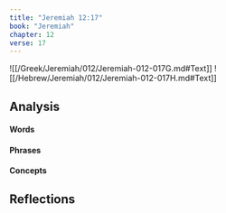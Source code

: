 ```yaml
---
title: "Jeremiah 12:17"
book: "Jeremiah"
chapter: 12
verse: 17
---
```

![[/Greek/Jeremiah/012/Jeremiah-012-017G.md#Text]]
![[/Hebrew/Jeremiah/012/Jeremiah-012-017H.md#Text]]

## Analysis

#### Words

#### Phrases

#### Concepts

## Reflections
